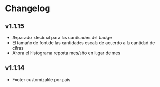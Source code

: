 # Changelog

## v1.1.15
- Separador decimal para las cantidades del badge
- El tamaño de font de las cantidades escala de acuerdo a la cantidad de cifras
- Ahora el histograma reporta mes/año en lugar de mes

## v1.1.14
- Footer customizable por país

